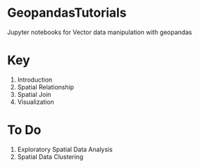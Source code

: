 # GeopandasTutorials
Jupyter notebooks for Vector data manipulation with geopandas

# Key
1. Introduction
2. Spatial Relationship
3. Spatial Join
4. Visualization


# To Do
1. Exploratory Spatial Data Analysis
2. Spatial Data Clustering
